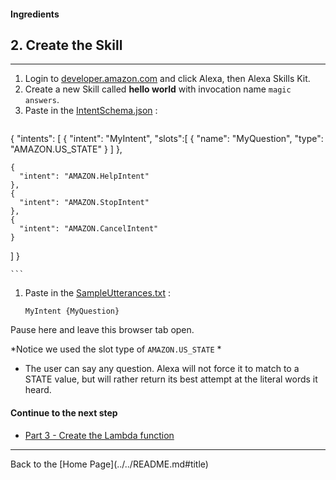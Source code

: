 #### Ingredients
## 2. Create the Skill <a id="title"></a>
<hr />


1. Login to [developer.amazon.com](https://developer.amazon.com) and click Alexa, then Alexa Skills Kit.
1. Create a new Skill called **hello world** with invocation name ```magic answers```.
1. Paste in the [IntentSchema.json](./speechAssets/IntentSchema.json) :
    ```
{
  "intents": [
    {
      "intent": "MyIntent",  "slots":[
          {
            "name": "MyQuestion",
            "type": "AMAZON.US_STATE"
          }
      ]
    },

    {
      "intent": "AMAZON.HelpIntent"
    },
    {
      "intent": "AMAZON.StopIntent"
    },
    {
      "intent": "AMAZON.CancelIntent"
    }
  ]
}

    ```
1. Paste in the [SampleUtterances.txt](speechAssets/SampleUtterances.txt) :
    ```
    MyIntent {MyQuestion}
    ```

Pause here and leave this browser tab open.


*Notice we used the slot type of ```AMAZON.US_STATE``` *
 + The user can say any question.  Alexa will not force it to match to a STATE value, but will rather return its best attempt at the literal words it heard.


#### Continue to the next step

 * [Part 3 - Create the Lambda function](./PAGE3.md#title)


<hr />
Back to the [Home Page](../../README.md#title)

